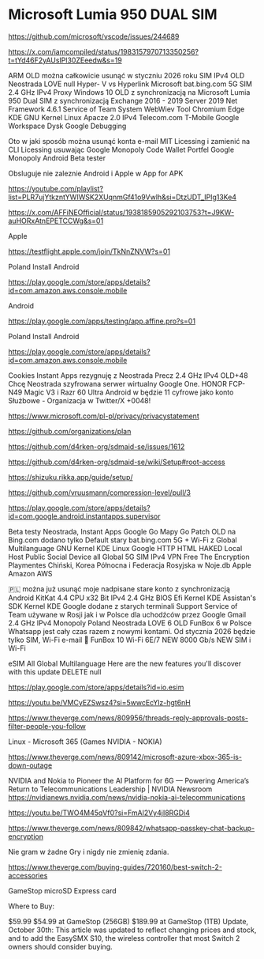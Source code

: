 # Microsoft Lumia 950 DUAL SIM
https://github.com/microsoft/vscode/issues/244689

https://x.com/iamcompiled/status/1983157970713350256?t=tYd46F2yAUsIPl30ZEeedw&s=19

ARM OLD można całkowicie usunąć w styczniu 2026 roku SIM IPv4 OLD Neostrada LOVE null Hyper- V vs Hyperlink Microsoft bat.bing.com 5G SIM 2.4 GHz  IPv4 Proxy Windows 10 OLD z synchronizacją na Microsoft Lumia 950 Dual SIM z synchronizacją Exchange 2016 - 2019 Server 2019 Net Framework 4.6.1 Service of Team System WebWiev Tool Chromium Edge KDE GNU Kernel Linux Apacze 2.0 IPv4 Telecom.com T-Mobile Google Workspace Dysk Google Debugging

Oto w jaki sposób można usunąć konta e-mail MIT Licessing i zamienić na CLI Licessing usuwając Google Monopoly Code Wallet Portfel Google Monopoly Android Beta tester

Obsluguje nie zaleznie Android i Apple w App for APK

https://youtube.com/playlist?list=PLR7ujYtkzntYWIWSK2XUqnmGf41o9Vwlh&si=DtzUDT_IPlg13Ke4 

https://x.com/AFFiNEOfficial/status/1938185905292103753?t=J9KW-auHORxAtnEPETCCWg&s=01

Apple

https://testflight.apple.com/join/TkNnZNVW?s=01

Poland Install Android

https://play.google.com/store/apps/details?id=com.amazon.aws.console.mobile

Android

https://play.google.com/apps/testing/app.affine.pro?s=01

Poland Install Android

https://play.google.com/store/apps/details?id=com.amazon.aws.console.mobile

Cookies Instant Apps rezygnuję z Neostrada  Precz 2.4 GHz IPv4 OLD+48 Chcę Neostrada szyfrowana serwer wirtualny Google One. HONOR FCP-N49 Magic V3 i Razr 60 Ultra Android w będzie 11 cyfrowe jako konto Służbowe - Organizacja w Twitter/X +0048!

https://www.microsoft.com/pl-pl/privacy/privacystatement

https://github.com/organizations/plan

https://github.com/d4rken-org/sdmaid-se/issues/1612

https://github.com/d4rken-org/sdmaid-se/wiki/Setup#root-access

https://shizuku.rikka.app/guide/setup/

https://github.com/vruusmann/compression-level/pull/3

https://play.google.com/store/apps/details?id=com.google.android.instantapps.supervisor

Beta testy Neostrada, Instant Apps Google Go Mapy Go Patch OLD na Bing.com dodano tylko Default stary bat.bing.com 5G + Wi-Fi z Global Multilanguage GNU Kernel KDE Linux Google HTTP HTML HAKED Local Host Public Social Device all Global 5G SIM IPv4 VPN Free The Encryption Playmentes Chiński, Korea Północna i Federacja Rosyjska w Noje.db Apple Amazon AWS

🇵🇱 można już usunąć moje nadpisane stare konto z synchronizacją Android KitKat 4.4 CPU x32 Bit IPv4 2.4 GHz BIOS Efi Kernel KDE Assistan's SDK Kernel KDE Google dodane z starych terminali Support Service of Team używane w Rosji jak i w Polsce dla uchodźców przez Google Gmail 2.4 GHz IPv4 Monopoly Poland Neostrada LOVE 6 OLD FunBox 6 w Polsce Whatsapp jest cały czas razem z nowymi kontami. Od stycznia 2026 będzie tylko SIM, Wi-Fi e-mail 📧 FunBox 10 Wi-Fi 6E/7 NEW 8000 Gb/s NEW SIM i Wi-Fi

eSIM All Global Multilanguage Here are the new features you'll discover with this update DELETE null

https://play.google.com/store/apps/details?id=io.esim

https://youtu.be/VMCyEZSwsz4?si=5wwcEcYlz-hgt6nH

https://www.theverge.com/news/809956/threads-reply-approvals-posts-filter-people-you-follow

Linux - Microsoft 365 (Games NVIDIA - NOKIA)

https://www.theverge.com/news/809142/microsoft-azure-xbox-365-is-down-outage

NVIDIA and Nokia to Pioneer the AI Platform for 6G — Powering America’s Return to Telecommunications Leadership | NVIDIA Newsroom https://nvidianews.nvidia.com/news/nvidia-nokia-ai-telecommunications

https://youtu.be/TWO4M45qVf0?si=FmAl2Vy4jI8RGDi4

https://www.theverge.com/news/809842/whatsapp-passkey-chat-backup-encryption

Nie gram w żadne Gry i nigdy nie zmienię zdania.

https://www.theverge.com/buying-guides/720160/best-switch-2-accessories

GameStop microSD Express card

Where to Buy:

$59.99 $54.99 at GameStop (256GB)
$189.99 at GameStop (1TB)
Update, October 30th: This article was updated to reflect changing prices and stock, and to add the EasySMX S10, the wireless controller that most Switch 2 owners should consider buying.